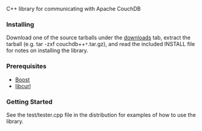 C++ library for communicating with Apache CouchDB

### Installing ###

Download one of the source tarballs under the [downloads](http://code.google.com/p/couchdbpp/downloads/list) tab, extract the tarball (e.g. tar -zxf couchdb++`*`.tar.gz), and read the included INSTALL file for notes on installing the library.

### Prerequisites ###

  * [Boost](http://www.boost.org)
  * [libcurl](http://curl.haxx.se)

### Getting Started ###

See the test/tester.cpp file in the distribution for examples of how to use the library.